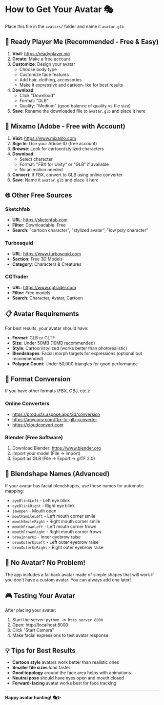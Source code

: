 # How to Get Your Avatar 🎭

Place this file in the `avatars/` folder and name it `avatar.glb`

## 🚀 Ready Player Me (Recommended - Free & Easy)

1. **Visit**: https://readyplayer.me
2. **Create**: Make a free account
3. **Customize**: Design your avatar
   - Choose body type
   - Customize face features
   - Add hair, clothing, accessories
   - Make it expressive and cartoon-like for best results
4. **Download**: 
   - Click "Download"
   - Format: "GLB"
   - Quality: "Medium" (good balance of quality vs file size)
5. **Save**: Rename the downloaded file to `avatar.glb` and place it here

## 🎨 Mixamo (Adobe - Free with Account)

1. **Visit**: https://www.mixamo.com
2. **Sign In**: Use your Adobe ID (free account)
3. **Browse**: Look for cartoon/stylized characters
4. **Download**: 
   - Select character
   - Format: "FBX for Unity" or "GLB" if available
   - No animation needed
5. **Convert**: If FBX, convert to GLB using online converter
6. **Save**: Name it `avatar.glb` and place it here

## 🌐 Other Free Sources

### Sketchfab
- **URL**: https://sketchfab.com
- **Filter**: Downloadable, Free
- **Search**: "cartoon character", "stylized avatar", "low poly character"

### Turbosquid
- **URL**: https://www.turbosquid.com
- **Section**: Free 3D Models
- **Category**: Characters & Creatures

### CGTrader
- **URL**: https://www.cgtrader.com
- **Filter**: Free models
- **Search**: Character, Avatar, Cartoon

## 📋 Avatar Requirements

For best results, your avatar should have:

- **Format**: GLB or GLTF
- **Size**: Under 50MB (10MB recommended)
- **Style**: Cartoon/stylized (works better than photorealistic)
- **Blendshapes**: Facial morph targets for expressions (optional but recommended)
- **Polygon Count**: Under 50,000 triangles for good performance

## 🔄 Format Conversion

If you have other formats (FBX, OBJ, etc.):

### Online Converters
- https://products.aspose.app/3d/conversion
- https://anyconv.com/fbx-to-glb-converter
- https://cloudconvert.com

### Blender (Free Software)
1. Download Blender: https://www.blender.org
2. Import your model (File → Import)
3. Export as GLB (File → Export → glTF 2.0)

## 🎯 Blendshape Names (Advanced)

If your avatar has facial blendshapes, use these names for automatic mapping:

- `eyeBlinkLeft` - Left eye blink
- `eyeBlinkRight` - Right eye blink  
- `jawOpen` - Mouth open
- `mouthSmileLeft` - Left mouth corner smile
- `mouthSmileRight` - Right mouth corner smile
- `mouthFrownLeft` - Left mouth corner frown
- `mouthFrownRight` - Right mouth corner frown
- `browInnerUp` - Inner eyebrow raise
- `browOuterUpLeft` - Left outer eyebrow raise
- `browOuterUpRight` - Right outer eyebrow raise

## 🚨 No Avatar? No Problem!

The app includes a fallback avatar made of simple shapes that will work if you don't have a custom avatar. You can always add one later!

## 🎮 Testing Your Avatar

After placing your avatar:

1. Start the server: `python -m http.server 8000`
2. Open: http://localhost:8000
3. Click "Start Camera"
4. Make facial expressions to test avatar response

## 💡 Tips for Best Results

- **Cartoon style** avatars work better than realistic ones
- **Smaller file sizes** load faster
- **Good topology** around the face area helps with animations
- **Neutral pose** should have eyes open and mouth closed
- **Forward-facing** avatar works best for face tracking

---

**Happy avatar hunting! 🎭✨**
